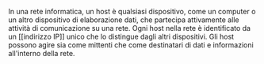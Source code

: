 In una rete informatica, un host è qualsiasi dispositivo, come un computer o un altro dispositivo di elaborazione dati, che partecipa attivamente alle attività di comunicazione su una rete. Ogni host nella rete è identificato da un [[indirizzo IP]] unico che lo distingue dagli altri dispositivi. Gli host possono agire sia come mittenti che come destinatari di dati e informazioni all'interno della rete.